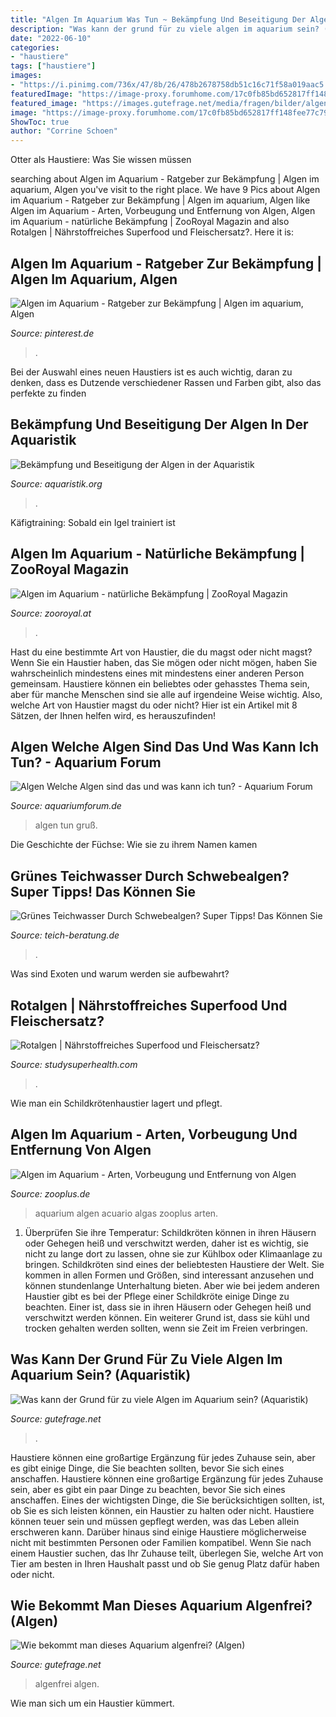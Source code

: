 ```yaml
---
title: "Algen Im Aquarium Was Tun ~ Bekämpfung Und Beseitigung Der Algen In Der Aquaristik"
description: "Was kann der grund für zu viele algen im aquarium sein? (aquaristik)"
date: "2022-06-10"
categories:
- "haustiere"
tags: ["haustiere"]
images:
- "https://i.pinimg.com/736x/47/8b/26/478b2678758db51c16c71f58a019aac5.jpg"
featuredImage: "https://image-proxy.forumhome.com/17c0fb85bd652817ff148fee77c79a0c4fac0b6c?url=http:%2F%2Fuploads.tapatalk-cdn.com%2F20160909%2F0b9c628e435ae28fb13e66d11dcd1a76.jpg"
featured_image: "https://images.gutefrage.net/media/fragen/bilder/algen---was-kann-der-grund-sein/0_original.jpg?v=1458486139000"
image: "https://image-proxy.forumhome.com/17c0fb85bd652817ff148fee77c79a0c4fac0b6c?url=http:%2F%2Fuploads.tapatalk-cdn.com%2F20160909%2F0b9c628e435ae28fb13e66d11dcd1a76.jpg"
ShowToc: true
author: "Corrine Schoen"
---
```



Otter als Haustiere: Was Sie wissen müssen

	

		
searching about Algen im Aquarium - Ratgeber zur Bekämpfung | Algen im aquarium, Algen you've visit to the right place. We have 9 Pics about Algen im Aquarium - Ratgeber zur Bekämpfung | Algen im aquarium, Algen like Algen im Aquarium - Arten, Vorbeugung und Entfernung von Algen, Algen im Aquarium - natürliche Bekämpfung | ZooRoyal Magazin and also Rotalgen | Nährstoffreiches Superfood und Fleischersatz?. Here it is:
		
    
## Algen Im Aquarium - Ratgeber Zur Bekämpfung | Algen Im Aquarium, Algen

<img loading=lazy src="https://i.pinimg.com/736x/47/8b/26/478b2678758db51c16c71f58a019aac5.jpg" onerror="this.onerror=null;this.src='https://tse1.mm.bing.net/th?id=OIP.zqBhw_J84qdXN-66gpQhvQHaE6&amp;pid=15.1';" alt="Algen im Aquarium - Ratgeber zur Bekämpfung | Algen im aquarium, Algen">

_Source: pinterest.de_

>. 

	

Bei der Auswahl eines neuen Haustiers ist es auch wichtig, daran zu denken, dass es Dutzende verschiedener Rassen und Farben gibt, also das perfekte zu finden

    
## Bekämpfung Und Beseitigung Der Algen In Der Aquaristik

<img loading=lazy src="https://www.aquaristik.org/wp-content/uploads/2017/12/algen_aquarium_1514728900.jpg" onerror="this.onerror=null;this.src='https://tse3.mm.bing.net/th?id=OIP.siTv1qI7gSSqDwOkeLPcKwHaFj&amp;pid=15.1';" alt="Bekämpfung und Beseitigung der Algen in der Aquaristik">

_Source: aquaristik.org_

>. 

	

Käfigtraining: Sobald ein Igel trainiert ist

    
## Algen Im Aquarium - Natürliche Bekämpfung | ZooRoyal Magazin

<img loading=lazy src="https://www.zooroyal.de/magazin/wp-content/uploads/2018/10/algenbekaempfung-760x560.jpg" onerror="this.onerror=null;this.src='https://tse4.mm.bing.net/th?id=OIP.I_JDjNuJdV4mOqUj5UiN1wHaFd&amp;pid=15.1';" alt="Algen im Aquarium - natürliche Bekämpfung | ZooRoyal Magazin">

_Source: zooroyal.at_

>. 

	

Hast du eine bestimmte Art von Haustier, die du magst oder nicht magst?
Wenn Sie ein Haustier haben, das Sie mögen oder nicht mögen, haben Sie wahrscheinlich mindestens eines mit mindestens einer anderen Person gemeinsam. Haustiere können ein beliebtes oder gehasstes Thema sein, aber für manche Menschen sind sie alle auf irgendeine Weise wichtig. Also, welche Art von Haustier magst du oder nicht? Hier ist ein Artikel mit 8 Sätzen, der Ihnen helfen wird, es herauszufinden!

    
## Algen Welche Algen Sind Das Und Was Kann Ich Tun? - Aquarium Forum

<img loading=lazy src="https://image-proxy.forumhome.com/17c0fb85bd652817ff148fee77c79a0c4fac0b6c?url=http:%2F%2Fuploads.tapatalk-cdn.com%2F20160909%2F0b9c628e435ae28fb13e66d11dcd1a76.jpg" onerror="this.onerror=null;this.src='https://tse4.mm.bing.net/th?id=OIP.6qF11jiGNB7XqAB_UkH2LQHaJ4&amp;pid=15.1';" alt="Algen Welche Algen sind das und was kann ich tun? - Aquarium Forum">

_Source: aquariumforum.de_

>algen tun gruß. 

	

Die Geschichte der Füchse: Wie sie zu ihrem Namen kamen

    
## Grünes Teichwasser Durch Schwebealgen? Super Tipps! Das Können Sie

<img loading=lazy src="https://www.teich-beratung.de/wp-content/uploads/2019/05/Teichwasser-mit-Schwebealgen.jpeg" onerror="this.onerror=null;this.src='https://tse1.mm.bing.net/th?id=OIP.naujtS9UcVA2xGBteOPGWQHaH7&amp;pid=15.1';" alt="Grünes Teichwasser Durch Schwebealgen? Super Tipps! Das Können Sie">

_Source: teich-beratung.de_

>. 

	

Was sind Exoten und warum werden sie aufbewahrt?

    
## Rotalgen | Nährstoffreiches Superfood Und Fleischersatz?

<img loading=lazy src="https://studysuperhealth.com/wp-content/uploads/2020/11/Rotalge-min-1024x680.jpg" onerror="this.onerror=null;this.src='https://tse2.mm.bing.net/th?id=OIP.X2OVl9CUTF9LLvn_Q0MOGgHaE6&amp;pid=15.1';" alt="Rotalgen | Nährstoffreiches Superfood und Fleischersatz?">

_Source: studysuperhealth.com_

>. 

	

Wie man ein Schildkrötenhaustier lagert und pflegt.

    
## Algen Im Aquarium - Arten, Vorbeugung Und Entfernung Von Algen

<img loading=lazy src="https://www.zooplus.de/magazin/wp-content/uploads/2017/03/fotolia_106629005.jpg" onerror="this.onerror=null;this.src='https://tse2.mm.bing.net/th?id=OIP.xA8XyUz6OnO6xYxALJyD5QHaE7&amp;pid=15.1';" alt="Algen im Aquarium - Arten, Vorbeugung und Entfernung von Algen">

_Source: zooplus.de_

>aquarium algen acuario algas zooplus arten. 

	

1) Überprüfen Sie ihre Temperatur: Schildkröten können in ihren Häusern oder Gehegen heiß und verschwitzt werden, daher ist es wichtig, sie nicht zu lange dort zu lassen, ohne sie zur Kühlbox oder Klimaanlage zu bringen.
Schildkröten sind eines der beliebtesten Haustiere der Welt. Sie kommen in allen Formen und Größen, sind interessant anzusehen und können stundenlange Unterhaltung bieten. Aber wie bei jedem anderen Haustier gibt es bei der Pflege einer Schildkröte einige Dinge zu beachten. Einer ist, dass sie in ihren Häusern oder Gehegen heiß und verschwitzt werden können. Ein weiterer Grund ist, dass sie kühl und trocken gehalten werden sollten, wenn sie Zeit im Freien verbringen.

    
## Was Kann Der Grund Für Zu Viele Algen Im Aquarium Sein? (Aquaristik)

<img loading=lazy src="https://images.gutefrage.net/media/fragen/bilder/algen---was-kann-der-grund-sein/0_original.jpg?v=1458486139000" onerror="this.onerror=null;this.src='https://tse1.mm.bing.net/th?id=OIP.-wVt9qaA8RsJOq9dZryRuQHaHa&amp;pid=15.1';" alt="Was kann der Grund für zu viele Algen im Aquarium sein? (Aquaristik)">

_Source: gutefrage.net_

>. 

	

Haustiere können eine großartige Ergänzung für jedes Zuhause sein, aber es gibt einige Dinge, die Sie beachten sollten, bevor Sie sich eines anschaffen.
Haustiere können eine großartige Ergänzung für jedes Zuhause sein, aber es gibt ein paar Dinge zu beachten, bevor Sie sich eines anschaffen. Eines der wichtigsten Dinge, die Sie berücksichtigen sollten, ist, ob Sie es sich leisten können, ein Haustier zu halten oder nicht. Haustiere können teuer sein und müssen gepflegt werden, was das Leben allein erschweren kann. Darüber hinaus sind einige Haustiere möglicherweise nicht mit bestimmten Personen oder Familien kompatibel. Wenn Sie nach einem Haustier suchen, das Ihr Zuhause teilt, überlegen Sie, welche Art von Tier am besten in Ihren Haushalt passt und ob Sie genug Platz dafür haben oder nicht.

    
## Wie Bekommt Man Dieses Aquarium Algenfrei? (Algen)

<img loading=lazy src="https://images.gutefrage.net/media/fragen/bilder/wie-bekommt-man-dieses-aquarium-algenfrei/0_original.jpg?v=1463409840000" onerror="this.onerror=null;this.src='https://tse3.mm.bing.net/th?id=OIP.qeAA9ANX5wsykF2yMnMaXAHaHZ&amp;pid=15.1';" alt="Wie bekommt man dieses Aquarium algenfrei? (Algen)">

_Source: gutefrage.net_

>algenfrei algen. 

	

Wie man sich um ein Haustier kümmert.

